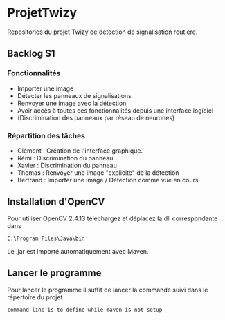 # ProjetTwizy
Repositories du projet Twizy de détection de signalisation routière.

## Backlog S1
### Fonctionnalités
* Importer une image
* Détecter les panneaux de signalisations
* Renvoyer une image avec la détection
* Avoir accès à toutes ces fonctionnalités depuis une interface logiciel
* (Discrimination des panneaux par réseau de neurones)

### Répartition des tâches
* Clément : Création de l'interface graphique.
* Rémi : Discrimination du panneau
* Xavier : Discrimination du panneau
* Thomas : Renvoyer une image "explicite" de la détection
* Bertrand : Importer une image / Détection comme vue en cours

## Installation d'OpenCV
Pour utiliser OpenCV 2.4.13 téléchargez et déplacez la dll correspondante dans
```
C:\Program Files\Java\bin
```
Le .jar est importé automatiquement avec Maven.

## Lancer le programme
Pour lancer le programme il suffit de lancer la commande suivi dans le répertoire du projet
```
command line is to define while maven is not setup
```
